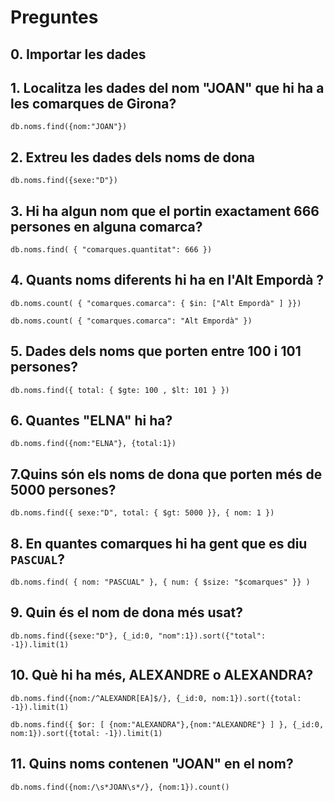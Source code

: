 # Preguntes

## 0. Importar les dades

## 1. Localitza les dades del nom "JOAN" que hi ha a les comarques de Girona?

`db.noms.find({nom:"JOAN"})`

## 2. Extreu les dades dels noms de dona

`db.noms.find({sexe:"D"})`

## 3. Hi ha algun nom que el portin exactament 666 persones en alguna comarca?

`db.noms.find( { "comarques.quantitat": 666 })`

## 4. Quants noms diferents hi ha en l'Alt Empordà ?

`db.noms.count( { "comarques.comarca": { $in: ["Alt Empordà" ] }})`

`db.noms.count( { "comarques.comarca": "Alt Empordà" })`

## 5. Dades dels noms que porten entre 100 i 101 persones?

`db.noms.find({ total: { $gte: 100 , $lt: 101 } })`

## 6. Quantes "ELNA" hi ha?

`db.noms.find({nom:"ELNA"}, {total:1})`

## 7.Quins són els noms de dona que porten més de 5000 persones?

`db.noms.find({ sexe:"D", total: { $gt: 5000 }}, { nom: 1 })`

## 8. En quantes comarques hi ha gent que es diu `PASCUAL`?

`db.noms.find( { nom: "PASCUAL" }, { num: { $size: "$comarques" }} )`

## 9. Quin és el nom de dona més usat?

`db.noms.find({sexe:"D"}, {_id:0, "nom":1}).sort({"total": -1}).limit(1)`

## 10. Què hi ha més, ALEXANDRE o ALEXANDRA?

`db.noms.find({nom:/^ALEXANDR[EA]$/}, {_id:0, nom:1}).sort({total: -1}).limit(1)`

`db.noms.find({ $or: [ {nom:"ALEXANDRA"},{nom:"ALEXANDRE"} ] }, {_id:0, nom:1}).sort({total: -1}).limit(1)`

## 11. Quins noms contenen "JOAN" en el nom?

`db.noms.find({nom:/\s*JOAN\s*/}, {nom:1}).count()`
